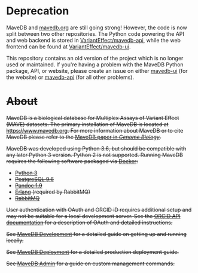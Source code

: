 # Deprecation

MaveDB and [mavedb.org](https://mavedb.org/) are still going strong! However,
the code is now split between two other repositories. The Python code powering
the API and web backend is stored in [VariantEffect/mavedb-api](https://github.com/VariantEffect/mavedb-api),
while the web frontend can be found at [VariantEffect/mavedb-ui](https://github.com/VariantEffect/mavedb-ui).

This repository contains an old version of the project which is no longer
used or maintained. If you're having a problem with the MaveDB Python
package, API, or website, please create an issue on either [mavedb-ui](https://github.com/VariantEffect/mavedb-ui/issues/new)
(for the website) or [mavedb-api](https://github.com/VariantEffect/mavedb-api/issues/new)
(for all other problems).

# ~~About~~
~~MaveDB is a biological database for Multiplex Assays of Variant Effect (MAVE)
datasets. The primary installation of MaveDB is located at
https://www.mavedb.org. For more information about MaveDB or to cite MaveDB
please refer to the
[MaveDB paper in *Genome Biology*](https://doi.org/10.1186/s13059-019-1845-6).~~

 ~~MaveDB was developed using Python 3.6, but should be compatible with
 any later Python 3 version. Python 2 is not supported. Running MaveDB requires
 the following software packaged via [Docker](https://www.docker.com/):~~

 - ~~[Python 3](https://www.python.org/downloads/)~~
 - ~~[PostgreSQL 9.6](https://www.postgresql.org/about/)~~
 - ~~[Pandoc 1.9](https://pandoc.org/releases.html#pandoc-1.19.2.4-10-sep-2017)~~
 - ~~[Erlang](http://www.rabbitmq.com/which-erlang.html) (required by RabbitMQ)~~
 - ~~[RabbitMQ](http://www.rabbitmq.com/download.html)~~ 

 ~~User authentication with OAuth and ORCID iD requires additional setup and may 
 not be suitable for a local development server. See the 
 [ORCID API documentation](https://members.orcid.org/api/oauth) for a 
 description of OAuth and detailed instructions.~~

~~See [MaveDB Development](./DEVELOPERS.md) for a detailed guide on getting up and 
running locally.~~

~~See [MaveDB Deployment](./DEPLOYMENT.md) for a detailed production deployment 
guide.~~

~~See [MaveDB Admin](./ADMINISTRATORS.md) for a guide on custom management commands.~~
